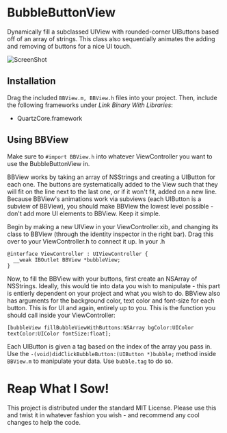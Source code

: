 BubbleButtonView
================

Dynamically fill a subclassed UIView with rounded-corner UIButtons based off of an array of strings. This class also sequentially animates the adding and removing of buttons for a nice UI touch.

![ScreenShot](https://raw.github.com/bennyguitar/iOS----BubbleButtonView/master/BubbleButtonView/screenshot-01.png)

## Installation ##

Drag the included <code>BBView.m, BBView.h</code> files into your project. Then, include the following frameworks under *Link Binary With Libraries*:

* QuartzCore.framework

## Using BBView ##

Make sure to <code>#import BBView.h</code> into whatever ViewController you want to use the BubbleButtonView in.

BBView works by taking an array of NSStrings and creating a UIButton for each one. The buttons are systematically added to the View such that they will fit on the line next to the last one, or if it won't fit, added on a new line. Because BBView's animations work via subviews (each UIButton is a subview of BBView), you should make BBView the lowest level possible - don't add more UI elements to BBView. Keep it simple.

Begin by making a new UIView in your ViewController.xib, and changing its class to BBView (through the identity inspector in the right bar). Drag this over to your ViewController.h to connect it up. In your .h

```shell
@interface ViewController : UIViewController {
  __weak IBOutlet BBView *bubbleView;
}
```

Now, to fill the BBView with your buttons, first create an NSArray of NSStrings. Ideally, this would tie into data you wish to manipulate - this part is entierly dependent on your project and what you wish to do. BBView also has arguments for the background color, text color and font-size for each button. This is for UI and again, entirely up to you. This is the function you should call inside your ViewController:

```shell
[bubbleView fillBubbleViewWithButtons:NSArray bgColor:UIColor textColor:UIColor fontSize:float];
```

Each UIButton is given a tag based on the index of the array you pass in. Use the <code>-(void)didClickBubbleButton:(UIButton *)bubble;</code> method inside <code>BBView.m</code> to manipulate your data. Use <code>bubble.tag</code> to do so.


Reap What I Sow!
================

This project is distributed under the standard MIT License. Please use this and twist it in whatever fashion you wish - and recommend any cool changes to help the code.
